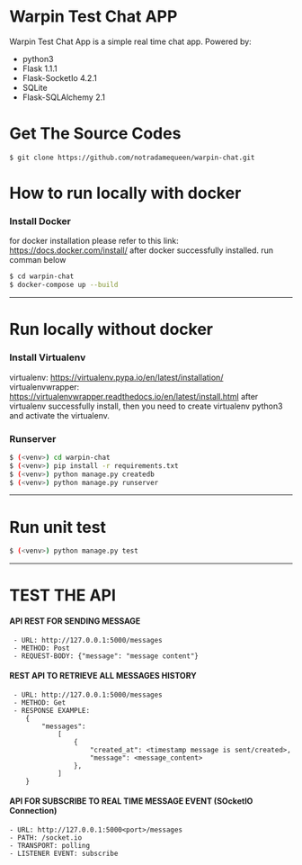 # Warpin Test Chat APP

Warpin Test Chat App is a simple real time  chat app.
Powered by:
- python3
- Flask 1.1.1
- Flask-SocketIo 4.2.1
- SQLite
- Flask-SQLAlchemy 2.1


# Get The Source Codes
```
$ git clone https://github.com/notradamequeen/warpin-chat.git
```

# How to run locally with docker
### Install Docker
for docker installation please refer to this link: https://docs.docker.com/install/
after docker successfully installed. run comman below
  ```sh
  $ cd warpin-chat
  $ docker-compose up --build
```
-------------------
# Run locally without docker
### Install Virtualenv
virtualenv: https://virtualenv.pypa.io/en/latest/installation/
virtualenvwrapper: https://virtualenvwrapper.readthedocs.io/en/latest/install.html
after virtualenv successfully install, then you need to create virtualenv python3 and activate the virtualenv.
### Runserver
```sh
$ (<venv>) cd warpin-chat 
$ (<venv>) pip install -r requirements.txt
$ (<venv>) python manage.py createdb
$ (<venv>) python manage.py runserver
```
--------------------
# Run unit test
```sh
$ (<venv>) python manage.py test
```
-------------------------------------
# TEST THE API
#### API REST FOR SENDING MESSAGE
```
 - URL: http://127.0.0.1:5000/messages
 - METHOD: Post
 - REQUEST-BODY: {"message": "message content"}
 ```

#### REST API TO RETRIEVE ALL MESSAGES HISTORY
```
 - URL: http://127.0.0.1:5000/messages
 - METHOD: Get
 - RESPONSE EXAMPLE: 
    {
        "messages":
            [
                {
                    "created_at": <timestamp message is sent/created>,
                    "message": <message_content>
                },
            ]
    }
```
#### API FOR SUBSCRIBE TO REAL TIME MESSAGE EVENT (SOcketIO Connection)
```
- URL: http://127.0.0.1:5000<port>/messages
- PATH: /socket.io
- TRANSPORT: polling
- LISTENER EVENT: subscribe
```

